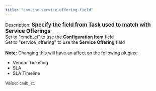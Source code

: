 ```yaml
---
title: "com.snc.service.offering.field"
---
```


Description: <span style="font-weight:bold;font-size: larger">Specify the field from Task used to match with Service Offerings<br/></span>
Set to "cmdb_ci" to use the <b>Configuration Item</b> field<br/>
Set to "service_offering" to use the <b>Service Offering</b> field<br/><br/>
<b>Note:</b> Changing this will have an affect on the following plugins:<br/>
<ul><li>Vendor Ticketing</li>
<li>SLA</li>
<li>SLA Timeline</li></ul>

Value: `cmdb_ci`